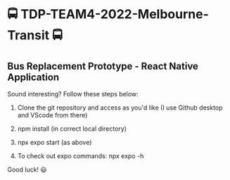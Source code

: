 # 🚍 TDP-TEAM4-2022-Melbourne-Transit 🚍

## Bus Replacement Prototype - React Native Application

Sound interesting? Follow these steps below:

1. Clone the git repository and access as you'd like (I use Github desktop and VScode from there)

2. npm install (in correct local directory)

3. npx expo start (as above)

4. To check out expo commands: npx expo -h

Good luck! 😃
